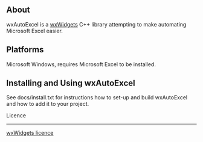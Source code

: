 About
---------

wxAutoExcel is a [wxWidgets](http://www.wxwidgets.org) C++ library attempting to make automating Microsoft Excel easier.


Platforms
---------

Microsoft Windows, requires Microsoft Excel to be installed.


Installing and Using wxAutoExcel
---------

See docs/install.txt for instructions how to set-up and build wxAutoExcel and how to
add it to your project.


Licence

---------


[wxWidgets licence](https://github.com/wxWidgets/wxWidgets/blob/master/docs/licence.txt) 